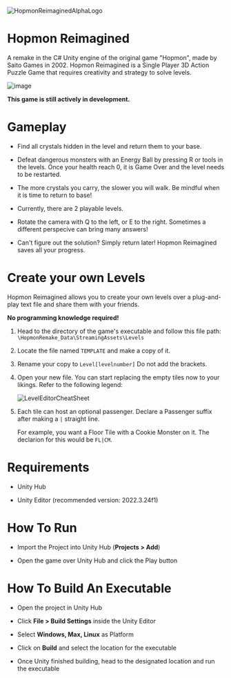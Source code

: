  ![HopmonReimaginedAlphaLogo](https://github.com/michael-mszn/HopmonRemake/assets/74096536/7ac841a7-a54b-4ed1-8770-4cd50f229405)

# Hopmon Reimagined

A remake in the C# Unity engine of the original game "Hopmon", made by Saito Games in 2002. 
Hopmon Reimagined is a Single Player 3D Action Puzzle Game that requires creativity and strategy to solve levels.

![image](https://github.com/michael-mszn/HopmonRemake/assets/74096536/17c456fd-e003-4b92-96e0-48a8d86828f5)

**This game is still actively in development.**

# Gameplay

- Find all crystals hidden in the level and return them to your base.

- Defeat dangerous monsters with an Energy Ball by pressing R or tools in the levels. Once your health reach 0, it is Game Over and the level needs to be restarted.

- The more crystals you carry, the slower you will walk. Be mindful when it is time to return to base!

- Currently, there are 2 playable levels.

- Rotate the camera with Q to the left, or E to the right. Sometimes a different perspecive can bring many answers!

- Can't figure out the solution? Simply return later! Hopmon Reimagined saves all your progress.

# Create your own Levels

Hopmon Reimagined allows you to create your own levels over a plug-and-play text file and share them with your friends.

**No programming knowledge required!**

1. Head to the directory of the game's executable and follow this file path: `\HopmonRemake_Data\StreamingAssets\Levels`

2. Locate the file named `TEMPLATE` and make a copy of it.

3. Rename your copy to `Level[levelnumber]` Do not add the brackets.

4. Open your new file. You can start replacing the empty tiles now to your likings. Refer to the following legend:

   ![LevelEditorCheatSheet](https://github.com/michael-mszn/HopmonRemake/assets/74096536/7fd9bf32-15fc-42bb-80c7-b5438260d8e3)

   

6. Each tile can host an optional passenger. Declare a Passenger suffix after making a `|` straight line.
   
   For example, you want a Floor Tile with a Cookie Monster on it. The declarion for this would be `FL|CM`.

# Requirements

- Unity Hub
  
- Unity Editor (recommended version: 2022.3.24f1)

# How To Run

- Import the Project into Unity Hub (**Projects > Add**)

- Open the game over Unity Hub and click the Play button

# How To Build An Executable 

- Open the project in Unity Hub

- Click **File > Build Settings** inside the Unity Editor

- Select **Windows, Max, Linux** as Platform

- Click on **Build** and select the location for the executable

- Once Unity finished building, head to the designated location and run the executable
